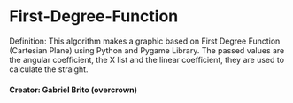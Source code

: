 # First-Degree-Function

Definition: This algorithm makes a graphic based on First Degree Function (Cartesian Plane) using Python and Pygame Library. The passed values are the angular coefficient, the X list and the linear coefficient, they are used to calculate the straight.

#### Creator: Gabriel Brito (overcrown)
